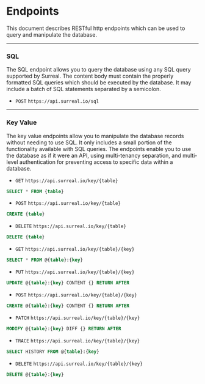 # Endpoints

This document describes RESTful http endpoints which can be used to query and manipulate the database.

---

### SQL

The SQL endpoint allows you to query the database using any SQL query supported by Surreal. The content body must contain the properly formatted SQL queries which should be executed by the database. It may include a batch of SQL statements separated by a semicolon.

- `POST` `https://api.surreal.io/sql`

---

### Key Value

The key value endpoints allow you to manipulate the database records without needing to use SQL. It only includes a small portion of the functionality available with SQL queries. The endpoints enable you to use the database as if it were an API, using multi-tenancy separation, and multi-level authentication for preventing access to specific data within a database.

- `GET` `https://api.surreal.io/key/{table}`
```sql
SELECT * FROM {table}
```

- `POST` `https://api.surreal.io/key/{table}`
```sql
CREATE {table}
```

- `DELETE` `https://api.surreal.io/key/{table}`
```sql
DELETE {table}
```

- `GET` `https://api.surreal.io/key/{table}/{key}`
```sql
SELECT * FROM @{table}:{key}
```

- `PUT` `https://api.surreal.io/key/{table}/{key}`
```sql
UPDATE @{table}:{key} CONTENT {} RETURN AFTER
```

- `POST` `https://api.surreal.io/key/{table}/{key}`
```sql
CREATE @{table}:{key} CONTENT {} RETURN AFTER
```

- `PATCH` `https://api.surreal.io/key/{table}/{key}`
```sql
MODIFY @{table}:{key} DIFF {} RETURN AFTER
```

- `TRACE` `https://api.surreal.io/key/{table}/{key}`
```sql
SELECT HISTORY FROM @{table}:{key}
```

- `DELETE` `https://api.surreal.io/key/{table}/{key}`
```sql
DELETE @{table}:{key}
```